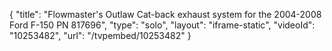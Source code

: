 {
    "title": "Flowmaster's Outlaw Cat-back exhaust system for the 2004-2008 Ford F-150 PN 817696",
    "type": "solo",
    "layout": "iframe-static",
    "videoId": "10253482",
    "url": "\/tvpembed\/10253482"
}